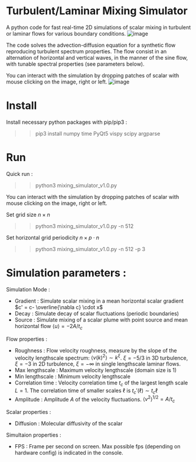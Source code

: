 # Turbulent/Laminar Mixing Simulator
A python code for fast real-time 2D simulations of scalar mixing in turbulent or laminar flows for various boundary conditions.
![image](https://github.com/jorishey1234/mixing_simulator/assets/35989752/f4cb94a8-dabd-446b-b001-7e2608a82973)

The code solves the advection-diffusion equation for a synthetic flow reproducing turbulent spectrum properties. The flow consist in an alternation of horizontal and vertical waves, in the manner of the sine flow, with tunable spectral properties (see parameters below).

You can interact with the simulation by dropping patches of scalar with mouse clicking on the image, right or left.
![image](https://github.com/jorishey1234/mixing_simulator/assets/35989752/73f06571-6039-42c2-b929-5832484b3720)

# Install
Install necessary python packages with pip/pip3 :

>> pip3 install numpy time PyQt5 vispy scipy argparse

# Run
Quick run :
>> python3 mixing_simulator_v1.0.py

You can interact with the simulation by dropping patches of scalar with mouse clicking on the image, right or left.

Set grid size $n \times n$
>> python3 mixing_simulator_v1.0.py -n 512

Set horizontal grid periodicity $n \times p \cdot n$
>> python3 mixing_simulator_v1.0.py -n 512 -p 3

# Simulation parameters :
Simulation Mode :
- Gradient : Simulate scalar mixing in a mean horizontal scalar gradient $c' = c- \overline{\nabla c} \cdot x$
- Decay : Simulate decay of scalar fluctuations (periodic boundaries)
- Source : Simulate mixing of a scalar plume with point source and mean horizontal flow $\langle u \rangle = - 2 A/t_c$

Flow properties :

- Roughness : Flow velocity roughness, measure by the slope of the velocity lengthscale spectrum: $\langle v(k)^2 \rangle\sim k^{\xi}$. $\xi=-5/3$ in 3D turbulence, $\xi=-3$  in 2D turbulence, $\xi=-\infty$ in single lengthscale laminar flows.
- Max lengthscale : Maximum velocity lengthscale (domain size is 1)
- Min lengthscale : Minimum velocity lengthscale
- Correlation time : Velocity correlation time $t_c$ of the largest length scale $L=1$. The correlation time of smaller scales $\ell$ is $t_c'(\ell) \sim t_c \ell$
- Amplitude : Amplitude $A$ of the velocity fluctuations. $\langle v^2 \rangle ^{1/2} = A / t_c$

Scalar properties :

- Diffusion : Molecular diffusivity of the scalar

Simultaion properties :

- FPS : Frame per second on screen. Max possible fps (depending on hardware config) is indicated in the console.
